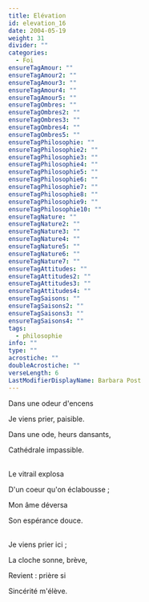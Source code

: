 ```yaml
---
title: Elévation
id: elevation_16
date: 2004-05-19
weight: 31
divider: ""
categories:
  - Foi
ensureTagAmour: ""
ensureTagAmour2: ""
ensureTagAmour3: ""
ensureTagAmour4: ""
ensureTagAmour5: ""
ensureTagOmbres: ""
ensureTagOmbres2: ""
ensureTagOmbres3: ""
ensureTagOmbres4: ""
ensureTagOmbres5: ""
ensureTagPhilosophie: ""
ensureTagPhilosophie2: ""
ensureTagPhilosophie3: ""
ensureTagPhilosophie4: ""
ensureTagPhilosophie5: ""
ensureTagPhilosophie6: ""
ensureTagPhilosophie7: ""
ensureTagPhilosophie8: ""
ensureTagPhilosophie9: ""
ensureTagPhilosophie10: ""
ensureTagNature: ""
ensureTagNature2: ""
ensureTagNature3: ""
ensureTagNature4: ""
ensureTagNature5: ""
ensureTagNature6: ""
ensureTagNature7: ""
ensureTagAttitudes: ""
ensureTagAttitudes2: ""
ensureTagAttitudes3: ""
ensureTagAttitudes4: ""
ensureTagSaisons: ""
ensureTagSaisons2: ""
ensureTagSaisons3: ""
ensureTagSaisons4: ""
tags:
  - philosophie
info: ""
type: ""
acrostiche: ""
doubleAcrostiche: ""
verseLength: 6
LastModifierDisplayName: Barbara Post
---
```

Dans une odeur d'encens

Je viens prier, paisible.

Dans une ode, heurs dansants,

Cathédrale impassible.

 \
 Le vitrail explosa

 D'un coeur qu'on éclabousse ;

 Mon âme déversa

 Son espérance douce.

 \
Je viens prier ici ;

La cloche sonne, brève,

Revient : prière si

Sincérité m'élève.
